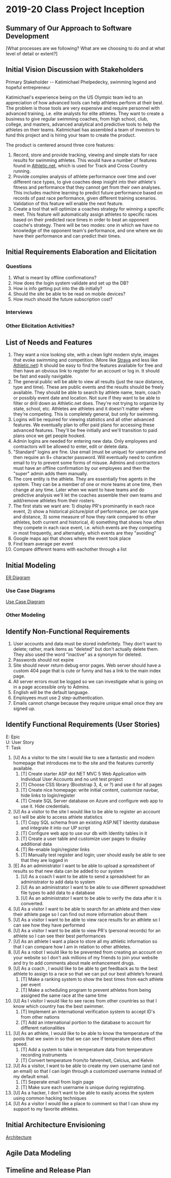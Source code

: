 2019-20 Class Project Inception
=====================================

## Summary of Our Approach to Software Development

[What processes are we following?  What are we choosing to do and at what level of detail or extent?]

## Initial Vision Discussion with Stakeholders

Primary Stakeholder -- Katimichael Phelpedecky, swimming legend and hopeful entrepreneur

Katimichael's experience being on the US Olympic team led to an appreciation of how advanced tools can help athletes perform at their best.  The problem is those tools are very expensive and require personnel with advanced training, i.e. elite analysts for elite athletes.  They want to create a business to give regular swimming coaches, from high school, club, college, and masters, advanced analytical and predictive tools to help the athletes on their teams.  Katimichael has assembled a team of investors to fund this project and is hiring your team to create the product.

The product is centered around three core features:

1. Record, store and provide tracking, viewing and simple stats for race results for swimming athletes.  This would have a number of features found in [Athletic.net](https://www.athletic.net/), which is used for Track and Cross Country running.
2. Provide complex analysis of athlete performance over time and over different race types, to give coaches deep insight into their athlete's fitness and performance that they cannot get from their own analyses.  This includes machine learning to predict future performance based on records of past race performance, given different training scenarios.  Validation of this feature will enable the next feature.
3. Create a tool that will optimize a coaches strategy for winning a specific meet.  This feature will automatically assign athletes to specific races based on their predicted race times in order to beat an opponent coache's strategy.  There will be two modes: one in which we have no knowledge of the opponent team's performance, and one where we do have their performance and can predict their times.

## Initial Requirements Elaboration and Elicitation

### Questions
1. What is meant by offline confirmations?
2. How does the login system validate and set up the DB?
3. How is info getting put into the db initially?
4. Should the site be able to be read on mobile devices?
5. How much should the future subscription cost? 

### Interviews

### Other Elicitation Activities?

## List of Needs and Features

1. They want a nice looking site, with a clean light modern style, images that evoke swimming and competition.  (More like [Strava](https://www.strava.com/features) and less like [Athletic.net](https://www.athletic.net/TrackAndField/Division/Event.aspx?DivID=100004&Event=14))  It should be easy to find the features available for free and then have an obvious link to register for an account or log in.  It should be fast and easily navigable.  
2. The general public will be able to view all results (just the race distance, type and time).  These are public events and the results should be freely available.  They should be able to search by athlete name, team, coach or possibly event date and location.  Not sure if they want to be able to filter or drill down as Athletic.net does.  They're not trying to organize by state, school, etc. Athletes are athletes and it doesn't matter where they're competing.  This is completely general, but only for swimming.
3. Logins will be required for viewing statistics and all other advanced features.  We eventually plan to offer paid plans for accessing these advanced features.  They'll be free initially and we'll transition to paid plans once we get people hooked.
4. Admin logins are needed for entering new data.  Only employees and contractors will be allowed to enter, edit or delete data.
5. "Standard" logins are fine.  Use email (must be unique) for username and then require an 8+ character password.  Will eventually need to confirm email to try to prevent some forms of misuse.  Admins and contractors must have an offline confirmation by our employees and then the "super" admin adds them manually.
6. The core entity is the athlete.  They are essentially free agents in the system.  They can be a member of one or more teams at one time, then change at any time.  Later when we want to have teams and do predictive analysis we'll let the coaches assemble their own teams and add/remove athletes from their rosters.
7. The first stats we want are: 1) display PR's prominantly in each race event, 2) show a historical picture/plot of performance, per race type and distance, 3) some measure of how they rank compared to other athletes, both current and historical, 4) something that shows how often they compete in each race event, i.e. which events are they competing in most frequently, and alternately, which events are they "avoiding"
8. Google maps api that shows where the event took place
9. Find team average per event
10. Compare different teams with eachother through a list
## Initial Modeling
[ER Diagram](ER_Diagram.png)
### Use Case Diagrams
[Use Case Diagram](Use_Case.png)
### Other Modeling

## Identify Non-Functional Requirements

1. User accounts and data must be stored indefinitely.  They don't want to delete; rather, mark items as "deleted" but don't actually delete them.  They also used the word "inactive" as a synonym for deleted.
2. Passwords should not expire
3. Site should never return debug error pages.  Web server should have a custom 404 page that is cute or funny and has a link to the main index page.
4. All server errors must be logged so we can investigate what is going on in a page accessible only to Admins.
5. English will be the default language.
6. Employees must use 2 step-authentication.
7. Emails cannot change because they require unique email once they are signed up.

## Identify Functional Requirements (User Stories)

E: Epic  
U: User Story  
T: Task  

1. [U] As a visitor to the site I would like to see a fantastic and modern homepage that introduces me to the site and the features currently available.
   1. [T] Create starter ASP dot NET MVC 5 Web Application with Individual User Accounts and no unit test project
   2. [T] Choose CSS library (Bootstrap 3, 4, or ?) and use it for all pages
   3. [T] Create nice homepage: write initial content, customize navbar, hide links to login/register
   4. [T] Create SQL Server database on Azure and configure web app to use it. Hide credentials.
2. [U] As a visitor to the site I would like to be able to register an account so I will be able to access athlete statistics
   1. [T] Copy SQL schema from an existing ASP.NET Identity database and integrate it into our UP script
   2. [T] Configure web app to use our db with Identity tables in it
   3. [T] Create a user table and customize user pages to display additional data
   4. [T] Re-enable login/register links
   5. [T] Manually test register and login; user should easily be able to see that they are logged in
3. [E] As an administrator I want to be able to upload a spreadsheet of results so that new data can be added to our system
    1. [U] As a coach I want to be able to send a spreadsheet for an administrator to add data to system
    2. [U] As an administrator I want to be able to use different spreadsheet file types to add data to a database
    3. [U] As an administrator I want to be able to verify the data after it is converted.
4. [U] As a visitor I want to be able to search for an athlete and then view their athlete page so I can find out more information about them
5. [U] As a visitor I want to be able to view race results for an athlete so I can see how they have performed
6. [U] As a visitor I want to be able to view PR's (personal records) for an athlete so I can see their best performances
7. [U] As an athlete I want a place to store all my athletic information so that I can compare how I am in relation to other athletes. 
8. [U] As a robot I would like to be prevented from creating an account on your website so I don't ask millions of my friends to join your website and try to add comments about male enhancement drugs.
7. [U] As a coach , I would like to be able to get feedback as to the best athlete to assign to a race so that we can put our best athlete’s forward.
    1. [T] Make a ranking system to show the best times from each athlete per event
    2. [T] Make a scheduling program to prevent athletes from being assigned the same race at the same time
8. [U] As I visitor I would like to see races from other countries so that I know which country has the best swimmer.
    1. [T] Implement an international verification system to accept ID's from other nations
    2. [T] Add an international portion to the database to account for different nationalities
9. [U] As an athlete, I would like to be able to know the temperature of the pools that we swim in so that we can see if temperature does effect speed.
    1. [T] Add a system to take in temperature data from temperature recording instruments
    2. [T] Convert temperature from/to fahrenheit, Celcius, and Kelvin
10. [U] As a visitor, I want to be able to create my own username (and not an email) so that I can login through a customized username instead of my default email.
    1. [T] Seperate email from login page
    2. [T] Make sure each username is unique during registrating. 
11. [U] As a hacker, I don't want to be able to easily access the system using common hacking techniques
12. [U] As a visitor I would like a place to comment so that I can show my support to my favorite athletes.

## Initial Architecture Envisioning
[Architecture](Architecture.PNG)

## Agile Data Modeling

## Timeline and Release Plan
